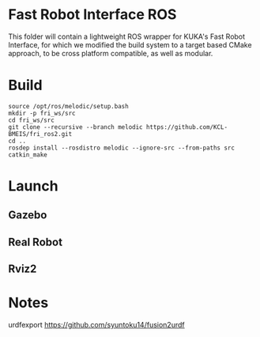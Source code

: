 # Fast Robot Interface ROS

This folder will contain a lightweight ROS wrapper for KUKA's Fast Robot Interface, for which we modified the build system to a target based CMake approach, to be cross platform compatible, as well as modular.

# Build

```shell
source /opt/ros/melodic/setup.bash
mkdir -p fri_ws/src
cd fri_ws/src
git clone --recursive --branch melodic https://github.com/KCL-BMEIS/fri_ros2.git
cd ..
rosdep install --rosdistro melodic --ignore-src --from-paths src
catkin_make
```

# Launch
## Gazebo


## Real Robot


## Rviz2


# Notes
urdfexport https://github.com/syuntoku14/fusion2urdf

